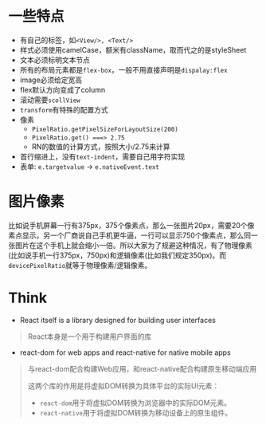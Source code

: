 # 一些特点

- 有自己的标签，如`<View/>, <Text/>`
- 样式必须使用camelCase，额米有className，取而代之的是styleSheet
- 文本必须标明文本节点
- 所有的布局元素都是`flex-box`，一般不用直接声明是`dispalay:flex`
- image必须给定宽高
- flex默认方向变成了column
- 滚动需要`scollView`
- `transform`有特殊的配置方式
- 像素
  - `PixelRatio.getPixelSizeForLayoutSize(200)`
  - `PixelRatio.get() ===> 2.75`
  - RN的数值的计算方式，按照大小/2.75来计算
- 首行缩进上，没有`text-indent`，需要自己用字符实现
- 表单: `e.targetvalue` -> `e.nativeEvent.text`

# 图片像素

比如说手机屏幕一行有375px，375个像素点，那么一张图片20px，需要20个像素点显示。另一个厂商说自己手机更牛逼，一行可以显示750个像素点，那么同一张图片在这个手机上就会缩小一倍。所以大家为了规避这种情况，有了物理像素(比如说手机一行375px，750px)和逻辑像素(比如我们规定350px)。而`devicePixelRatio`就等于物理像素/逻辑像素。

# Think

- React itself is a library designed for building user interfaces

> React本身是一个用于构建用户界面的库

- react-dom for web apps and react-native for native mobile apps

> 与react-dom配合构建Web应用，和react-native配合构建原生移动端应用
>
> 这两个库的作用是将虚拟DOM转换为具体平台的实际UI元素：
>
> - `react-dom`用于将虚拟DOM转换为浏览器中的实际DOM元素。
> - `react-native`用于将虚拟DOM转换为移动设备上的原生组件。